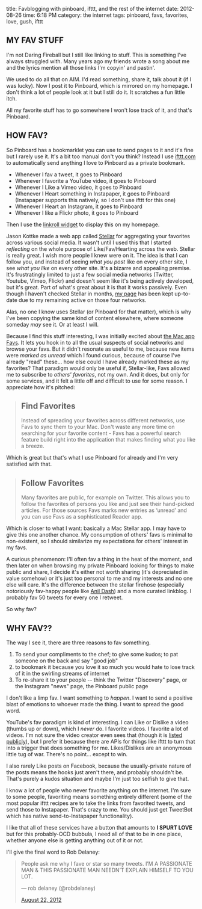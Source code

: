 title: Favblogging with pinboard, ifttt, and the rest of the internet
date: 2012-08-26
time: 6:18 PM
category: the internet
tags: pinboard, favs, favorites, love, gush, ifttt

## MY FAV STUFF

I'm not Daring Fireball but I still like linking to stuff. This is something I've always struggled with. Many years ago my friends wrote a song about me and the lyrics mention all those links I'm copyin' and pastin'.

We used to do all that on AIM. I'd read something, share it, talk about it (if I was lucky). Now I post it to Pinboard, which is mirrored on my homepage. I don't think a lot of people look at it but I still do it. It scratches a fun little itch.

All my favorite stuff has to go somewhere I won't lose track of it, and that's Pinboard.

## HOW FAV?

So Pinboard has a bookmarklet you can use to send pages to it and it's fine but I rarely use it. It's a bit too manual don't you think? Instead I use [ifttt.com][1] to automatically send anything I love to Pinboard as a private bookmark.

 [1]: http://ifttt.com

*   Whenever I fav a tweet, it goes to Pinboard
*   Whenever I favorite a YouTube video, it goes to Pinboard
*   Whenever I Like a Vimeo video, it goes to Pinboard
*   Whenever I Heart something in Instapaper, it goes to Pinboard (Instapaper supports this natively, so I don't use ifttt for this one)
*   Whenever I Heart an Instagram, it goes to Pinboard
*   Whenever I like a Flickr photo, it goes to Pinboard

Then I use the [linkroll widget][2] to display this on my homepage.

 [2]: http://pinboard.in/resources/linkroll

Jason Kottke made a web app called [Stellar][3] for aggregating your favorites across various social media. It wasn't until I used this that I started *reflecting* on the whole purpose of Like/Fav/Hearting across the web. Stellar is really great. I wish more people I knew were on it. The idea is that I can follow you, and instead of seeing *what you post* like on every other site, I see *what you like* on every other site. It's a bizarre and appealing premise. It's frustratingly limited to just a few social media networks (Twitter, Youtube, Vimeo, Flickr) and doesn't seem like it's being actively developed, but it's great. Part of what's great about it is that it works passively. Even though I haven't checked Stellar in months, [my page][4] has been kept up-to-date due to my remaining active on those four networks.

 [3]: http://stellar.io
 [4]: http://stellar.io/maxjacobson

Alas, no one I know uses Stellar (or Pinboard for that matter), which is why I've been copying the same kind of content elsewhere, where someone someday *may* see it. Or at least I will.

Because I find this stuff interesting, I was initially excited about [the Mac app Favs][5]. It lets you hook in to all the usual suspects of social networks and browse your favs. But it didn't resonate as useful to me, because new items were *marked as unread* which I found curious, because of course I've already "read" these... how else could I have already marked these as my favorites? That paradigm would only be useful if, Stellar-like, Favs allowed me to subscribe to *others' favorites*, not my own. And it does, but only for some services, and it felt a little off and difficult to use for some reason. I appreciate how it's pitched:

 [5]: http://www.favsapp.com/

> ## Find Favorites
> 
> Instead of spreading your favorites across different networks, use Favs to sync them to your Mac. Don't waste any more time on searching for your favorite content - Favs has a powerful search feature build right into the application that makes finding what you like a breeze.

Which is great but that's what I use Pinboard for already and I'm very satisfied with that.

> ## Follow Favorites
> 
> Many favorites are public, for example on Twitter. This allows you to follow the favorites of persons you like and just see their hand-picked articles. For those sources Favs marks new entries as ‘unread’ and you can use Favs as a sophisticated Reader app.

Which is closer to what I want: basically a Mac Stellar app. I may have to give this one another chance. My consumption of others' favs is minimal to non-existent, so I should similarize my expectations for others' interest in my favs.

A curious phenomenon: I'll often fav a thing in the heat of the moment, and then later on when browsing my private Pinboard looking for things to make public and share, I decide it's either not worth sharing (it's depreciated in value somehow) or it's just too personal to me and my interests and no one else will care. It's the difference between the stellar firehose (especially notoriously fav-happy people like [Anil Dash][6]) and a more curated linkblog. I probably fav 50 tweets for every one I retweet.

 [6]: http://stellar.io/anildash

So why fav?

## WHY FAV??

The way I see it, there are three reasons to fav something.

1.  To send your compliments to the chef; to give some kudos; to pat someone on the back and say "good job"
2.  to bookmark it because you love it so much you would hate to lose track of it in the swirling streams of internet
3.  To re-share it to your people -- think the Twitter "Discovery" page, or the Instagram "news" page, the Pinboard public page

I don't like a limp fav. I want something to *happen*. I want to send a positive blast of emotions to whoever made the thing. I want to spread the good word.

YouTube's fav paradigm is kind of interesting. I can Like or Dislike a video (thumbs up or down), which I *never* do. I favorite videos. I favorite a lot of videos. I'm not sure the video creator even sees that (though it is [listed publicly][7]), but I prefer it because there are APIs for things like ifttt to turn that into a trigger that does something for me. Likes/Dislikes are an anonymous little tug of war. There's no point... except to win.

 [7]: http://www.youtube.com/playlist?list=FLWR7Pes9M-ZFllBudk1fqIA&feature=plcp

I also rarely Like posts on Facebook, because the usually-private nature of the posts means the hooks just aren't there, and probably shouldn't be. That's purely a kudos situation and maybe I'm just too selfish to give that.

I know a lot of people who never favorite anything on the internet. I'm sure to some people, favoriting means something entirely different (some of the most popular ifttt recipes are to take the links from favorited tweets, and send those to Instapaper. That's crazy to me. You should just get TweetBot which has native send-to-Instapaper functionality).

I like that all of these services have a button that amounts to **I SPURT LOVE** but for this probably-OCD bubbula, I need all of that to be in one place, whether anyone else is getting anything out of it or not.

I'll give the final word to Rob Delaney:

<blockquote class="twitter-tweet">
  <p>
    People ask me why I fave or star so many tweets. I’M A PASSIONATE MAN & THIS PASSIONATE MAN NEEDN’T EXPLAIN HIMSELF TO YOU LOT.
  </p>— rob delaney (@robdelaney) 
  
  <a href="https://twitter.com/robdelaney/status/238203754736926721" data-datetime="2012-08-22T09:19:35+00:00">August 22, 2012</a>
</blockquote>